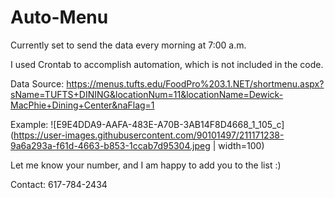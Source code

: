 # Auto-Menu
Currently set to send the data every morning at 7:00 a.m.

I used Crontab to accomplish automation, which is not included in the code.

Data Source: https://menus.tufts.edu/FoodPro%203.1.NET/shortmenu.aspx?sName=TUFTS+DINING&locationNum=11&locationName=Dewick-MacPhie+Dining+Center&naFlag=1

Example: 
![E9E4DDA9-AAFA-483E-A70B-3AB14F8D4668_1_105_c](https://user-images.githubusercontent.com/90101497/211171238-9a6a293a-f61d-4663-b853-1ccab7d95304.jpeg | width=100)

Let me know your number, and I am happy to add you to the list :)

Contact: 617-784-2434
